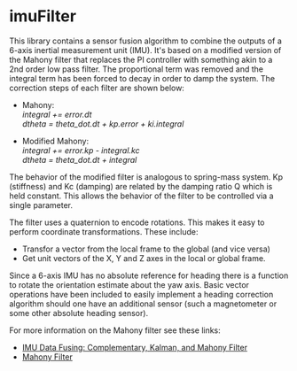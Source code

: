 # imuFilter

This library contains a sensor fusion algorithm to combine the outputs of a 6-axis inertial measurement unit (IMU). It's based on a modified version of the Mahony filter that replaces the PI controller with something akin to a 2nd order low pass filter. The proportional term was removed and the integral term has been forced to decay in order to damp the system. The correction steps of each filter are shown below:

- Mahony:  
_integral += error.dt   
dtheta = theta_dot.dt + kp.error + ki.integral_  

- Modified Mahony:  
_integral += error.kp - integral.kc    
dtheta = theta_dot.dt + integral_  

The behavior of the modified filter is analogous to spring-mass system. Kp (stiffness) and Kc (damping) are related by the damping ratio Q which is held constant. This allows the behavior of the filter to be controlled via a single parameter.  

The filter uses a quaternion to encode rotations. This makes it easy to perform coordinate transformations. These include:  
- Transfor a vector from the local frame to the global (and vice versa)
- Get unit vectors of the X, Y and Z axes in the local or global frame.

Since a 6-axis IMU has no absolute reference for heading there is a function to rotate the orientation estimate about the yaw axis. Basic vector operations have been included to easily implement a heading correction algorithm should one have an additional sensor (such a magnetometer or some other absolute heading sensor).

For more information on the Mahony filter see these links:
- [IMU Data Fusing: Complementary, Kalman, and Mahony Filter](http://www.olliw.eu/2013/imu-data-fusing/#chapter23)
- [Mahony Filter](https://nitinjsanket.github.io/tutorials/attitudeest/mahony)
